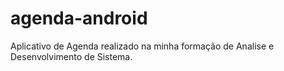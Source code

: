 # agenda-android

Aplicativo de Agenda realizado na minha formação de Analise e Desenvolvimento de Sistema.
